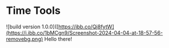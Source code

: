 # Time Tools
![build version 1.0.0]([https://ibb.co/Qj8fytW](https://i.ibb.co/1bMCgn9/Screenshot-2024-04-04-at-18-57-56-removebg.png)
Hello there!
